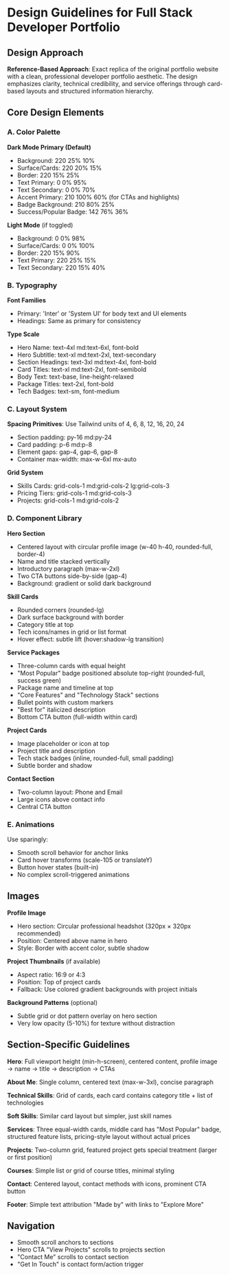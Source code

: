 # Design Guidelines for Full Stack Developer Portfolio

## Design Approach
**Reference-Based Approach**: Exact replica of the original portfolio website with a clean, professional developer portfolio aesthetic. The design emphasizes clarity, technical credibility, and service offerings through card-based layouts and structured information hierarchy.

## Core Design Elements

### A. Color Palette

**Dark Mode Primary (Default)**
- Background: 220 25% 10%
- Surface/Cards: 220 20% 15%
- Border: 220 15% 25%
- Text Primary: 0 0% 95%
- Text Secondary: 0 0% 70%
- Accent Primary: 210 100% 60% (for CTAs and highlights)
- Badge Background: 210 80% 25%
- Success/Popular Badge: 142 76% 36%

**Light Mode** (if toggled)
- Background: 0 0% 98%
- Surface/Cards: 0 0% 100%
- Border: 220 15% 90%
- Text Primary: 220 25% 15%
- Text Secondary: 220 15% 40%

### B. Typography

**Font Families**
- Primary: 'Inter' or 'System UI' for body text and UI elements
- Headings: Same as primary for consistency

**Type Scale**
- Hero Name: text-4xl md:text-6xl, font-bold
- Hero Subtitle: text-xl md:text-2xl, text-secondary
- Section Headings: text-3xl md:text-4xl, font-bold
- Card Titles: text-xl md:text-2xl, font-semibold
- Body Text: text-base, line-height-relaxed
- Package Titles: text-2xl, font-bold
- Tech Badges: text-sm, font-medium

### C. Layout System

**Spacing Primitives**: Use Tailwind units of 4, 6, 8, 12, 16, 20, 24
- Section padding: py-16 md:py-24
- Card padding: p-6 md:p-8
- Element gaps: gap-4, gap-6, gap-8
- Container max-width: max-w-6xl mx-auto

**Grid System**
- Skills Cards: grid-cols-1 md:grid-cols-2 lg:grid-cols-3
- Pricing Tiers: grid-cols-1 md:grid-cols-3
- Projects: grid-cols-1 md:grid-cols-2

### D. Component Library

**Hero Section**
- Centered layout with circular profile image (w-40 h-40, rounded-full, border-4)
- Name and title stacked vertically
- Introductory paragraph (max-w-2xl)
- Two CTA buttons side-by-side (gap-4)
- Background: gradient or solid dark background

**Skill Cards**
- Rounded corners (rounded-lg)
- Dark surface background with border
- Category title at top
- Tech icons/names in grid or list format
- Hover effect: subtle lift (hover:shadow-lg transition)

**Service Packages**
- Three-column cards with equal height
- "Most Popular" badge positioned absolute top-right (rounded-full, success green)
- Package name and timeline at top
- "Core Features" and "Technology Stack" sections
- Bullet points with custom markers
- "Best for" italicized description
- Bottom CTA button (full-width within card)

**Project Cards**
- Image placeholder or icon at top
- Project title and description
- Tech stack badges (inline, rounded-full, small padding)
- Subtle border and shadow

**Contact Section**
- Two-column layout: Phone and Email
- Large icons above contact info
- Central CTA button

### E. Animations
Use sparingly:
- Smooth scroll behavior for anchor links
- Card hover transforms (scale-105 or translateY)
- Button hover states (built-in)
- No complex scroll-triggered animations

## Images

**Profile Image**
- Hero section: Circular professional headshot (320px × 320px recommended)
- Position: Centered above name in hero
- Style: Border with accent color, subtle shadow

**Project Thumbnails** (if available)
- Aspect ratio: 16:9 or 4:3
- Position: Top of project cards
- Fallback: Use colored gradient backgrounds with project initials

**Background Patterns** (optional)
- Subtle grid or dot pattern overlay on hero section
- Very low opacity (5-10%) for texture without distraction

## Section-Specific Guidelines

**Hero**: Full viewport height (min-h-screen), centered content, profile image → name → title → description → CTAs

**About Me**: Single column, centered text (max-w-3xl), concise paragraph

**Technical Skills**: Grid of cards, each card contains category title + list of technologies

**Soft Skills**: Similar card layout but simpler, just skill names

**Services**: Three equal-width cards, middle card has "Most Popular" badge, structured feature lists, pricing-style layout without actual prices

**Projects**: Two-column grid, featured project gets special treatment (larger or first position)

**Courses**: Simple list or grid of course titles, minimal styling

**Contact**: Centered layout, contact methods with icons, prominent CTA button

**Footer**: Simple text attribution "Made by" with links to "Explore More"

## Navigation
- Smooth scroll anchors to sections
- Hero CTA "View Projects" scrolls to projects section
- "Contact Me" scrolls to contact section
- "Get In Touch" is contact form/action trigger